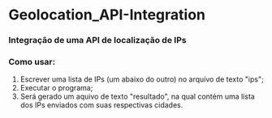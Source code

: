 <h1>Geolocation_API-Integration</h1>
<h3>Integração de uma API de localização de IPs</h3>
<h3>Como usar:</h3>
<ol>
  <li>Escrever uma lista de IPs (um abaixo do outro) no arquivo de texto "ips";</li>
  <li>Executar o programa;</li>
  <li>Será gerado um aquivo de texto "resultado", na qual contém uma lista dos IPs enviados com suas respectivas cidades.</li>
</ol>
